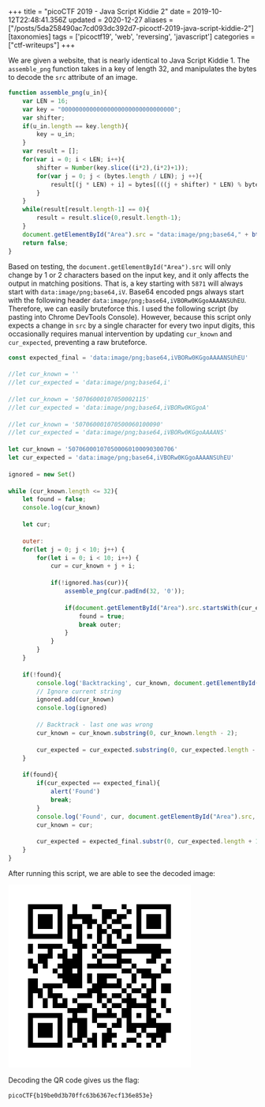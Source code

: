 +++
title = "picoCTF 2019 - Java Script Kiddie 2"
date = 2019-10-12T22:48:41.356Z
updated = 2020-12-27
aliases = ["/posts/5da258490ac7cd093dc392d7-picoctf-2019-java-script-kiddie-2"]
[taxonomies]
tags = ['picoctf19', 'web', 'reversing', 'javascript']
categories = ["ctf-writeups"]
+++

We are given a website, that is nearly identical to Java Script Kiddie 1. The `assemble_png` function takes in a key of 
length 32, and manipulates the bytes to decode the `src` attribute of an image.

```javascript
function assemble_png(u_in){
    var LEN = 16;
    var key = "00000000000000000000000000000000";
    var shifter;
    if(u_in.length == key.length){
        key = u_in;
    }
    var result = [];
    for(var i = 0; i < LEN; i++){
        shifter = Number(key.slice((i*2),(i*2)+1));
        for(var j = 0; j < (bytes.length / LEN); j ++){
            result[(j * LEN) + i] = bytes[(((j + shifter) * LEN) % bytes.length) + i]
        }
    }
    while(result[result.length-1] == 0){
        result = result.slice(0,result.length-1);
    }
    document.getElementById("Area").src = "data:image/png;base64," + btoa(String.fromCharCode.apply(null, new Uint8Array(result)));
    return false;
}
```

<!-- more -->

Based on testing, the `document.getElementById("Area").src` will only change by 1 or 2 characters based on the input key, 
and it only affects the output in matching positions. That is, a key starting with `5871` will always start with 
`data:image/png;base64,iV`. Base64 encoded pngs always start with the following header 
`data:image/png;base64,iVBORw0KGgoAAAANSUhEU`. Therefore, we can easily bruteforce this. I used the following script 
(by pasting into Chrome DevTools Console). However, because this script only expects a change in `src` by a single 
character for every two input digits, this occasionally requires manual intervention by updating `cur_known` and 
`cur_expected`, preventing a raw bruteforce.


```javascript
const expected_final = 'data:image/png;base64,iVBORw0KGgoAAAANSUhEU'

//let cur_known = ''
//let cur_expected = 'data:image/png;base64,i'

//let cur_known = '50706000107050002115'
//let cur_expected = 'data:image/png;base64,iVBORw0KGgoA'

//let cur_known = '507060001070500060100090'
//let cur_expected = 'data:image/png;base64,iVBORw0KGgoAAAANS'

let cur_known = '507060001070500060100090300706'
let cur_expected = 'data:image/png;base64,iVBORw0KGgoAAAANSUhEU'

ignored = new Set()

while (cur_known.length <= 32){
	let found = false;
	console.log(cur_known)
	
	let cur;
	
	outer:
	for(let j = 0; j < 10; j++) {
		for(let i = 0; i < 10; i++) {
			cur = cur_known + j + i;
			
			if(!ignored.has(cur)){
				assemble_png(cur.padEnd(32, '0')); 
				
				if(document.getElementById("Area").src.startsWith(cur_expected)) {
					found = true;
					break outer;
				}
			}
		}
	}
	
	if(!found){
		console.log('Backtracking', cur_known, document.getElementById("Area").src, cur_expected)
		// Ignore current string
		ignored.add(cur_known)
		console.log(ignored)
		
		// Backtrack - last one was wrong
		cur_known = cur_known.substring(0, cur_known.length - 2);

		cur_expected = cur_expected.substring(0, cur_expected.length - 1);
	}
	
	if(found){
		if(cur_expected == expected_final){
			alert('Found')
			break;
		}
		console.log('Found', cur, document.getElementById("Area").src, cur_expected)
		cur_known = cur;
		
		cur_expected = expected_final.substr(0, cur_expected.length + 1);
	}
}
```

After running this script, we are able to see the decoded image:

![](5da2582c0ac7cd093dc392d5.png)

Decoding the QR code gives us the flag:

```
picoCTF{b19be0d3b70ffc63b6367ecf136e853e}
```
